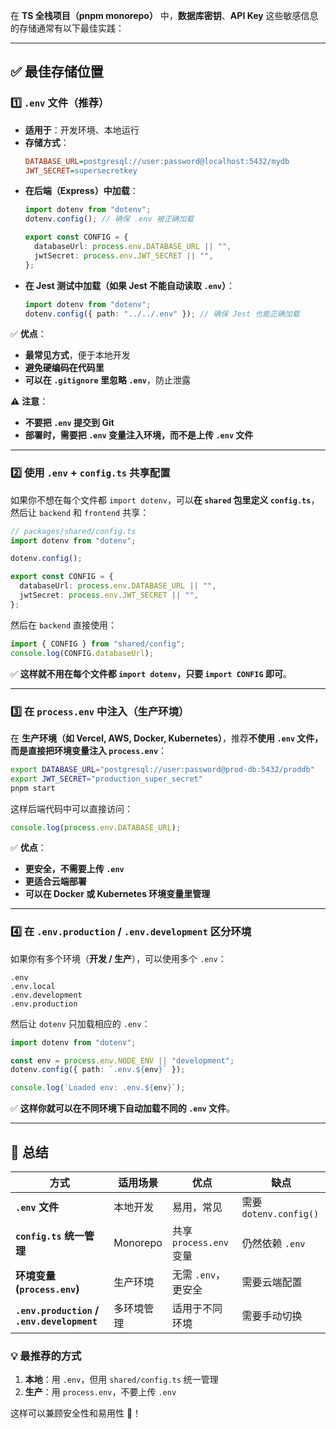 在 **TS 全栈项目（pnpm monorepo）** 中，**数据库密钥**、**API Key** 这些敏感信息的存储通常有以下最佳实践：  

---

## **✅ 最佳存储位置**
### **1️⃣ `.env` 文件（推荐）**
- **适用于**：开发环境、本地运行
- **存储方式**：
  ```ini
  DATABASE_URL=postgresql://user:password@localhost:5432/mydb
  JWT_SECRET=supersecretkey
  ```
- **在后端（Express）中加载**：
  ```ts
  import dotenv from "dotenv";
  dotenv.config(); // 确保 .env 被正确加载

  export const CONFIG = {
    databaseUrl: process.env.DATABASE_URL || "",
    jwtSecret: process.env.JWT_SECRET || "",
  };
  ```
- **在 Jest 测试中加载（如果 Jest 不能自动读取 `.env`）**：
  ```ts
  import dotenv from "dotenv";
  dotenv.config({ path: "../../.env" }); // 确保 Jest 也能正确加载
  ```

✅ **优点**：
- **最常见方式**，便于本地开发
- **避免硬编码在代码里**
- **可以在 `.gitignore` 里忽略 `.env`**，防止泄露

⚠ **注意**：
- **不要把 `.env` 提交到 Git**
- **部署时，需要把 `.env` 变量注入环境，而不是上传 `.env` 文件**

---

### **2️⃣ 使用 `.env` + `config.ts` 共享配置**
如果你不想在每个文件都 `import dotenv`，可以**在 `shared` 包里定义 `config.ts`**，然后让 `backend` 和 `frontend` 共享：
```ts
// packages/shared/config.ts
import dotenv from "dotenv";

dotenv.config();

export const CONFIG = {
  databaseUrl: process.env.DATABASE_URL || "",
  jwtSecret: process.env.JWT_SECRET || "",
};
```
然后在 `backend` 直接使用：
```ts
import { CONFIG } from "shared/config";
console.log(CONFIG.databaseUrl);
```
✅ **这样就不用在每个文件都 `import dotenv`，只要 `import CONFIG` 即可**。

---

### **3️⃣ 在 `process.env` 中注入（生产环境）**
在 **生产环境（如 Vercel, AWS, Docker, Kubernetes）**，推荐**不使用 `.env` 文件，而是直接把环境变量注入 `process.env`**：
```sh
export DATABASE_URL="postgresql://user:password@prod-db:5432/proddb"
export JWT_SECRET="production_super_secret"
pnpm start
```
这样后端代码中可以直接访问：
```ts
console.log(process.env.DATABASE_URL);
```
✅ **优点**：
- **更安全，不需要上传 `.env`**
- **更适合云端部署**
- **可以在 Docker 或 Kubernetes 环境变量里管理**

---

### **4️⃣ 在 `.env.production` / `.env.development` 区分环境**
如果你有多个环境（**开发 / 生产**），可以使用多个 `.env`：
```
.env
.env.local
.env.development
.env.production
```
然后让 `dotenv` 只加载相应的 `.env`：
```ts
import dotenv from "dotenv";

const env = process.env.NODE_ENV || "development";
dotenv.config({ path: `.env.${env}` });

console.log(`Loaded env: .env.${env}`);
```
✅ **这样你就可以在不同环境下自动加载不同的 `.env` 文件**。

---

## **🚀 总结**
| 方式 | 适用场景 | 优点 | 缺点 |
|------|---------|------|------|
| **`.env` 文件** | 本地开发 | 易用，常见 | 需要 `dotenv.config()` |
| **`config.ts` 统一管理** | Monorepo | 共享 `process.env` 变量 | 仍然依赖 `.env` |
| **环境变量 (`process.env`)** | 生产环境 | 无需 `.env`，更安全 | 需要云端配置 |
| **`.env.production` / `.env.development`** | 多环境管理 | 适用于不同环境 | 需要手动切换 |

### **💡 最推荐的方式**
1. **本地**：用 `.env`，但用 `shared/config.ts` 统一管理
2. **生产**：用 `process.env`，不要上传 `.env`

这样可以兼顾安全性和易用性 🚀！